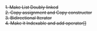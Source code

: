 ~~1. Make List Doubly linked~~  
~~2. Copy assignment and Copy constructor~~  
~~3. Bidirectional Iterator~~  
~~4. Make it Indexable and add operator[]~~